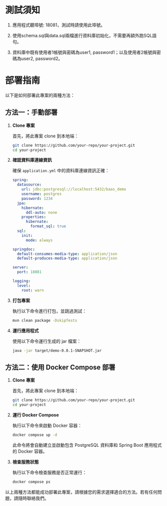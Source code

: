 # 測試須知

1. 應用程式聽埠號: 18081，測試時請使用此埠號。
   
2. 使用schema.sql與data.sql兩檔進行資料庫初始化，不需要再額外跑SQL語句。
  
3. 資料庫中既有使用者1帳號與密碼為user1, password1；以及使用者2帳號與密碼為user2, password2。 

# 部署指南

以下是如何部署此專案的兩種方法：

## 方法一：手動部署

1. **Clone 專案**

   首先，將此專案 clone 到本地端：

   ```sh
   git clone https://github.com/your-repo/your-project.git
   cd your-project
   ```

2. **確認資料庫連線資訊**

   確保 `application.yml` 中的資料庫連線資訊正確：

   ```yaml
   spring:
     datasource:
       url: jdbc:postgresql://localhost:5432/baas_demo
       username: postgres
       password: 1234
     jpa:
       hibernate:
         ddl-auto: none
       properties:
         hibernate:
           format_sql: true
     sql:
       init:
         mode: always

   springdoc:
     default-consumes-media-type: application/json
     default-produces-media-type: application/json

   server:
     port: 18081

   logging:
     level:
       root: warn
   ```

3. **打包專案**

   執行以下命令進行打包，並跳過測試：

   ```sh
   mvn clean package -DskipTests
   ```

4. **運行應用程式**

   使用以下命令運行生成的 jar 檔案：

   ```sh
   java -jar target/demo-0.0.1-SNAPSHOT.jar
   ```

## 方法二：使用 Docker Compose 部署

1. **Clone 專案**

   首先，將此專案 clone 到本地端：

   ```sh
   git clone https://github.com/your-repo/your-project.git
   cd your-project
   ```

2. **運行 Docker Compose**

   執行以下命令來啟動 Docker 容器：

   ```sh
   docker compose up -d
   ```

   此命令將會自動建立並啟動包含 PostgreSQL 資料庫和 Spring Boot 應用程式的 Docker 容器。

3. **檢查服務狀態**

   執行以下命令檢查服務是否正常運行：

   ```sh
   docker compose ps
   ```

以上兩種方法都能成功部署此專案，請根據您的需求選擇適合的方法。若有任何問題，請隨時聯絡我們。
